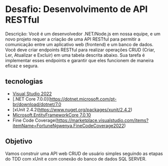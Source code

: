 # **Desafio: Desenvolvimento de API RESTful**

Descrição:
	Você é um desenvolvedor .NET/Node.js em nossa equipe, e um novo projeto requer a criação de uma API RESTful para permitir a comunicação entre um aplicativo web (frontend) e um banco de dados. 
	Você deve criar endpoints RESTful para realizar operações CRUD (Criar, Ler, Atualizar e Excluir) em uma tabela descrita abaixo. Sua tarefa é implementar esses endpoints e garantir que  eles funcionem de maneira eficaz e segura.


## tecnologias

- [Visual Studio 2022](https://visualstudio.microsoft.com/pt-br/downloads/)
- [.NET Core 7.0.0](https://dotnet.microsoft.com/pt-br/download/dotnet/7.0
- [xUnit 2.4.2(https://www.nuget.org/packages/xunit/2.4.2)
- [Microsoft.EntityFrameworkCore 7.0.10](https://www.nuget.org/packages/Microsoft.EntityFrameworkCore.InMemory/7.0.10)
- Fine Code Coverage(https://marketplace.visualstudio.com/items?itemName=FortuneNgwenya.FineCodeCoverage2022)

## Objetivo

Vamos construir uma API web CRUD de usuário simples seguindo as etapas do TDD com xUnit e com conexão do banco de dados SQL SERVER.





